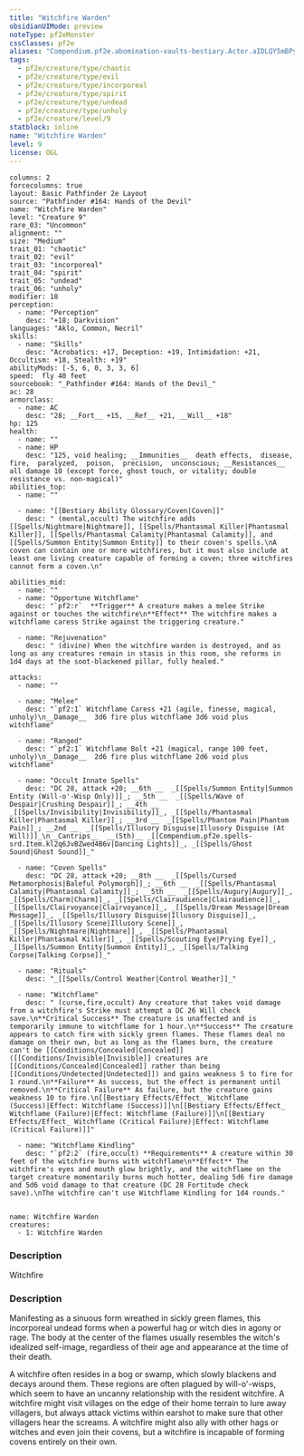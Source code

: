 ```yaml
---
title: "Witchfire Warden"
obsidianUIMode: preview
noteType: pf2eMonster
cssClasses: pf2e
aliases: "Compendium.pf2e.abomination-vaults-bestiary.Actor.aIDLQY5mBPyxTjZ2" 
tags:
  - pf2e/creature/type/chaotic
  - pf2e/creature/type/evil
  - pf2e/creature/type/incorporeal
  - pf2e/creature/type/spirit
  - pf2e/creature/type/undead
  - pf2e/creature/type/unholy
  - pf2e/creature/level/9
statblock: inline
name: "Witchfire Warden"
level: 9
license: OGL
---
```


```statblock
columns: 2
forcecolumns: true
layout: Basic Pathfinder 2e Layout
source: "Pathfinder #164: Hands of the Devil"
name: "Witchfire Warden"
level: "Creature 9"
rare_03: "Uncommon"
alignment: ""
size: "Medium"
trait_01: "chaotic"
trait_02: "evil"
trait_03: "incorporeal"
trait_04: "spirit"
trait_05: "undead"
trait_06: "unholy"
modifier: 18
perception:
  - name: "Perception"
    desc: "+18; Darkvision"
languages: "Aklo, Common, Necril"
skills:
  - name: "Skills"
    desc: "Acrobatics: +17, Deception: +19, Intimidation: +21, Occultism: +18, Stealth: +19"
abilityMods: [-5, 6, 0, 3, 3, 6]
speed:  fly 40 feet
sourcebook: "_Pathfinder #164: Hands of the Devil_"
ac: 28
armorclass:
  - name: AC
    desc: "28; __Fort__ +15, __Ref__ +21, __Will__ +18"
hp: 125
health:
  - name: ""
  - name: HP
    desc: "125, void healing; __Immunities__  death effects,  disease,  fire,  paralyzed,  poison,  precision,  unconscious; __Resistances__ all damage 10 (except force, ghost touch, or vitality; double resistance vs. non-magical)"
abilities_top:
  - name: ""

  - name: "[[Bestiary Ability Glossary/Coven|Coven]]"
    desc: " (mental,occult) The witchfire adds [[Spells/Nightmare|Nightmare]], [[Spells/Phantasmal Killer|Phantasmal Killer]], [[Spells/Phantasmal Calamity|Phantasmal Calamity]], and [[Spells/Summon Entity|Summon Entity]] to their coven's spells.\nA coven can contain one or more witchfires, but it must also include at least one living creature capable of forming a coven; three witchfires cannot form a coven.\n"

abilities_mid:
  - name: ""
  - name: "Opportune Witchflame"
    desc: "`pf2:r`  **Trigger** A creature makes a melee Strike against or touches the witchfire\n**Effect** The witchfire makes a witchflame caress Strike against the triggering creature."

  - name: "Rejuvenation"
    desc: " (divine) When the witchfire warden is destroyed, and as long as any creatures remain in stasis in this room, she reforms in 1d4 days at the soot-blackened pillar, fully healed."

attacks:
  - name: ""

  - name: "Melee"
    desc: "`pf2:1` Witchflame Caress +21 (agile, finesse, magical, unholy)\n__Damage__  3d6 fire plus witchflame 3d6 void plus witchflame"

  - name: "Ranged"
    desc: "`pf2:1` Witchflame Bolt +21 (magical, range 100 feet, unholy)\n__Damage__  2d6 fire plus witchflame 2d6 void plus witchflame"

  - name: "Occult Innate Spells"
    desc: "DC 28, attack +20; __6th __  _[[Spells/Summon Entity|Summon Entity (Will-o'-Wisp Only)]]_; __5th __  _[[Spells/Wave of Despair|Crushing Despair]]_; __4th __  _[[Spells/Invisibility|Invisibility]]_, _[[Spells/Phantasmal Killer|Phantasmal Killer]]_; __3rd __  _[[Spells/Phantom Pain|Phantom Pain]]_; __2nd __  _[[Spells/Illusory Disguise|Illusory Disguise (At Will)]]_\n__Cantrips__  __(5th)__ _[[Compendium.pf2e.spells-srd.Item.kl2q6JvBZwed4B6v|Dancing Lights]]_, _[[Spells/Ghost Sound|Ghost Sound]]_"

  - name: "Coven Spells"
    desc: "DC 28, attack +20; __8th __  _[[Spells/Cursed Metamorphosis|Baleful Polymorph]]_; __6th __  _[[Spells/Phantasmal Calamity|Phantasmal Calamity]]_; __5th __  _[[Spells/Augury|Augury]]_, _[[Spells/Charm|Charm]]_, _[[Spells/Clairaudience|Clairaudience]]_, _[[Spells/Clairvoyance|Clairvoyance]]_, _[[Spells/Dream Message|Dream Message]]_, _[[Spells/Illusory Disguise|Illusory Disguise]]_, _[[Spells/Illusory Scene|Illusory Scene]]_, _[[Spells/Nightmare|Nightmare]]_, _[[Spells/Phantasmal Killer|Phantasmal Killer]]_, _[[Spells/Scouting Eye|Prying Eye]]_, _[[Spells/Summon Entity|Summon Entity]]_, _[[Spells/Talking Corpse|Talking Corpse]]_"

  - name: "Rituals"
    desc: "_[[Spells/Control Weather|Control Weather]]_"

  - name: "Witchflame"
    desc: " (curse,fire,occult) Any creature that takes void damage from a witchfire's Strike must attempt a DC 26 Will check save.\n**Critical Success** The creature is unaffected and is temporarily immune to witchflame for 1 hour.\n**Success** The creature appears to catch fire with sickly green flames. These flames deal no damage on their own, but as long as the flames burn, the creature can't be [[Conditions/Concealed|Concealed]] ([[Conditions/Invisible|Invisible]] creatures are [[Conditions/Concealed|Concealed]] rather than being [[Conditions/Undetected|Undetected]]) and gains weakness 5 to fire for 1 round.\n**Failure** As success, but the effect is permanent until removed.\n**Critical Failure** As failure, but the creature gains weakness 10 to fire.\n[[Bestiary Effects/Effect_ Witchflame (Success)|Effect: Witchflame (Success)]]\n[[Bestiary Effects/Effect_ Witchflame (Failure)|Effect: Witchflame (Failure)]]\n[[Bestiary Effects/Effect_ Witchflame (Critical Failure)|Effect: Witchflame (Critical Failure)]]"

  - name: "Witchflame Kindling"
    desc: "`pf2:2` (fire,occult) **Requirements** A creature within 30 feet of the witchfire burns with witchflame\n**Effect** The witchfire's eyes and mouth glow brightly, and the witchflame on the target creature momentarily burns much hotter, dealing 5d6 fire damage and 5d6 void damage to that creature (DC 28 Fortitude check save).\nThe witchfire can't use Witchflame Kindling for 1d4 rounds."
 
```

```encounter-table
name: Witchfire Warden
creatures:
  - 1: Witchfire Warden
```
### Description
Witchfire

### Description
Manifesting as a sinuous form wreathed in sickly green flames, this incorporeal undead forms when a powerful hag or witch dies in agony or rage. The body at the center of the flames usually resembles the witch's idealized self-image, regardless of their age and appearance at the time of their death.

A witchfire often resides in a bog or swamp, which slowly blackens and decays around them. These regions are often plagued by will-o'-wisps, which seem to have an uncanny relationship with the resident witchfire. A witchfire might visit villages on the edge of their home terrain to lure away villagers, but always attack victims within earshot to make sure that other villagers hear the screams. A witchfire might also ally with other hags or witches and even join their covens, but a witchfire is incapable of forming covens entirely on their own.
